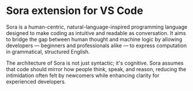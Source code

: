 # Sora extension for VS Code

Sora is a human-centric, natural-language-inspired programming language designed to make coding as intuitive and readable as conversation. It aims to bridge the gap between human thought and machine logic by allowing developers — beginners and professionals alike — to express computation in grammatical, structured English.

The architecture of Sora is not just syntactic; it's cognitive. Sora assumes that code should mirror how people think, speak, and reason, reducing the intimidation often felt by newcomers while enhancing clarity for experienced developers.
